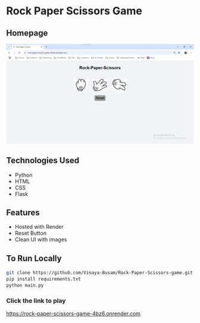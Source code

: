 # Rock Paper Scissors Game 
## Homepage
![Homepage](HomePage.png)
## Technologies Used
- Python
- HTML
- CSS
- Flask
## Features
- Hosted with Render
- Reset Button
- Clean UI with images
## To Run Locally
```bash
git clone https://github.com/Vinaya-Busam/Rock-Paper-Scissors-game.git
pip install requirements.txt
python main.py
```
### Click the link to play
https://rock-paper-scissors-game-4bz6.onrender.com
